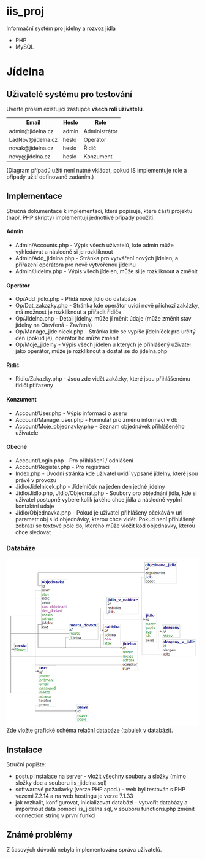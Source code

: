# iis_proj

Informační systém pro jídelny a rozvoz jídla

- PHP
- MySQL

<h1>Jídelna</h1> <!-- Nahradte názvem svého zadání -->

<h2>Uživatelé systému pro testování</h2>
<p>Uveřte prosím existující zástupce <strong>všech rolí uživatelú</strong>.</p>
<table>
<tr><th>Email</th><th>Heslo</th><th>Role</th></tr>
<tr><td>admin@jidelna.cz</td><td>admin</td><td>Administrátor</td></tr>
<tr><td>LadNov@jidelna.cz</td><td>heslo</td><td>Operátor</td></tr>
<tr><td>novak@jidelna.cz</td><td>heslo</td><td>Řidič</td></tr>
<tr><td>novy@jidelna.cz</td><td>heslo</td><td>Konzument</td></tr>
</table>

<p>(Diagram případú užití není nutné vkládat, pokud IS implementuje role a případy užití definované zadáním.)</p> 

<h2>Implementace</h2>
<p>Stručná dokumentace k implementaci, která popisuje, které části projektu (např. PHP skripty) implementují jednotlivé případy použití.</p>
<h4>Admin</h4>
<ul>
	<li>Admin/Accounts.php - Výpis všech uživatelů, kde admin může vyhledávat a následně si je rozkliknout</li>
	<li>Admin/Add_jidelna.php - Stránka pro vytváření nových jídelen, a přiřazení operátora pro nově vytvořenou jídelnu</li>
	<li>Admin/Jidelny.php - Výpis všech jídelen, může si je rozkliknout a změnit</li>
</ul>
<h4>Operátor</h4>
<ul>
	<li>Op/Add_jidlo.php - Přidá nové jídlo do databáze</li>
	<li>Op/Dat_zakazky.php - Stránka kde operátor uvidí nově příchozí zakázky, má možnost je rozkliknout a přiřadit řidiče</li>
	<li>Op/Jidelna.php - Detail jídelny, může jí měnit údaje (může změnit stav jídelny na Otevřená - Zavřená)</li>
	<li>Op/Manage_jidelnicek.php - Stránka kde se vypíše jídelníček pro určitý den (pokud je), operátor ho může změnit</li>
	<li>Op/Moje_jidelny - Výpis všech jídelen u kterých je přihlášený uživatel jako operátor, může je rozkliknout a dostat se do jidelna.php</li>
</ul>
<h4>Řidič</h4>
<ul>
	<li>Ridic/Zakazky.php - Jsou zde vidět zakázky, které jsou přihlášenému řidiči přiřazeny</li>
</ul>
<h4>Konzument</h4>
<ul>
	<li>Account/User.php - Výpis informací o useru</li>
	<li>Account/Manage_user.php - Formulář pro změnu informací v db</li>
	<li>Account/Moje_objednavky.php - Seznam objednávek přihlášeného uživatele</li>
	
</ul>
<h4>Obecné</h4>
<ul>
	<li>Account/Login.php - Pro přihlášení / odhlášení</li>
	<li>Account/Register.php - Pro registraci</li>
	<li>Index.php - Úvodní stránka kde uživatel uvidí vypsané jídelny, které jsou právě v provozu</li>
	<li>Jidlo/Jidelnicek.php - Jídelníček na jeden den jedné jídelny</li>
	<li>Jidlo/Jidlo.php, Jidlo/Objednat.php - Soubory pro objednání jídla, kde si uživatel postupně vybere kolik jakého chce jídla a následně vyplní kontaktní údaje</li>
	<li>Jidlo/Objednavka.php - Pokud je uživatel přihlášený očekává v url parametr obj s id objednávky, kterou chce vidět. Pokud není přihlášený zobrazí se textové pole do, kterého může vložit kód objednávky, kterou chce sledovat</li>
</ul>
<h3>Databáze</h3>
<img alt="schéma databáze" src="Doc/iis_db.png">
Zde vložte grafické schéma relační databáze (tabulek v databázi).

<h2>Instalace</h2>

Stručnì popište: 
<ul>
<li>postup instalace na server - vložit všechny soubory a složky (mimo složky doc a souboru iis_jidelna.sql)</li>
<li>softwarové požadavky (verze PHP apod.) - web byl testován s PHP vezemi 7.2.14 a na web hostingu je verze 7.1.33</li>
<li>jak rozbalit, konfigurovat, inicializovat databázi - vytvořit databázy a importnout data pomocí iis_jidelna.sql, v souboru functions.php změnit connection string v první funkci</li>
</ul>

<h2>Známé problémy</h2>
<p>Z časových dúvodú nebyla implementována správa uživatelú.</p>
